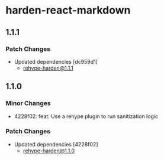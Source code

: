 # harden-react-markdown

## 1.1.1

### Patch Changes

- Updated dependencies [dc959d1]
  - rehype-harden@1.1.1

## 1.1.0

### Minor Changes

- 4228f02: feat: Use a rehype plugin to run sanitization logic

### Patch Changes

- Updated dependencies [4228f02]
  - rehype-harden@1.1.0
